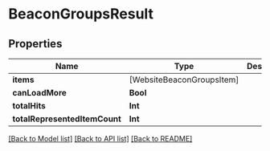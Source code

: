 # BeaconGroupsResult

## Properties
Name | Type | Description | Notes
------------ | ------------- | ------------- | -------------
**items** | [WebsiteBeaconGroupsItem] |  | 
**canLoadMore** | **Bool** |  | [optional] 
**totalHits** | **Int** |  | [optional] 
**totalRepresentedItemCount** | **Int** |  | [optional] 

[[Back to Model list]](../README.md#documentation-for-models) [[Back to API list]](../README.md#documentation-for-api-endpoints) [[Back to README]](../README.md)


